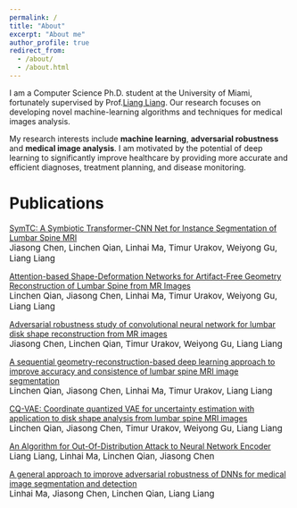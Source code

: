 ```yaml
---
permalink: /
title: "About"
excerpt: "About me"
author_profile: true
redirect_from: 
  - /about/
  - /about.html
---
```

I am a Computer Science Ph.D. student at the University of Miami, fortunately supervised by Prof.[Liang Liang](https://liangbright.wordpress.com/). Our research focuses on developing novel machine-learning algorithms and techniques for medical images analysis. 

My research interests include **machine learning**, **adversarial robustness** and **medical image analysis**. I am motivated by the potential of deep learning to significantly improve healthcare by providing more accurate and efficient diagnoses, treatment planning, and disease monitoring.

Publications
======

[SymTC: A Symbiotic Transformer-CNN Net for Instance Segmentation of Lumbar Spine MRI](https://doi.org/10.1016/j.compbiomed.2024.108795)<br>
<span style="font-size:4mm;">Jiasong Chen, Linchen Qian, Linhai Ma, Timur Urakov, Weiyong Gu, Liang Liang </span> <br>

[Attention-based Shape-Deformation Networks for Artifact-Free Geometry Reconstruction of Lumbar Spine from MR Images](https://arxiv.org/abs/2404.00231)<br>
<span style="font-size:4mm;">Linchen Qian, Jiasong Chen, Linhai Ma, Timur Urakov, Weiyong Gu, Liang Liang </span> <br>

[Adversarial robustness study of convolutional neural network for lumbar disk shape reconstruction from MR images](https://www.spiedigitallibrary.org/conference-proceedings-of-spie/11596/1159615/Adversarial-robustness-study-of-convolutional-neural-network-for-lumbar-disk/10.1117/12.2580852.short#_=)<br>
<span style="font-size:4mm;">Jiasong Chen, Linchen Qian, Timur Urakov, Weiyong Gu, Liang Liang </span> <br>

[A sequential geometry-reconstruction-based deep learning approach to improve accuracy and consistence of lumbar spine MRI image segmentation](https://www.spiedigitallibrary.org/conference-proceedings-of-spie/12926/1292634/A-sequential-geometry-reconstruction-based-deep-learning-approach-to-improve/10.1117/12.3007064.short)<br>
<span style="font-size:4mm;">Linchen Qian, Jiasong Chen, Linhai Ma, Timur Urakov, Liang Liang </span> <br>

[CQ-VAE: Coordinate quantized VAE for uncertainty estimation with application to disk shape analysis from lumbar spine MRI images](https://ieeexplore.ieee.org/abstract/document/9356321)<br>
<span style="font-size:4mm;">Linchen Qian, Jiasong Chen, Timur Urakov, Weiyong Gu, Liang Liang </span> <br>

[An Algorithm for Out-Of-Distribution Attack to Neural Network Encoder](https://arxiv.org/abs/2009.08016)<br>
<span style="font-size:4mm;">Liang Liang, Linhai Ma, Linchen Qian, Jiasong Chen </span> <br>

[A general approach to improve adversarial robustness of DNNs for medical image segmentation and detection](https://spie.org/MI/conferencedetails/medical-image-processing)<br>
<span style="font-size:4mm;">Linhai Ma, Jiasong Chen, Linchen Qian, Liang Liang </span> <br>

<script type="text/javascript" id="clustrmaps" src="//clustrmaps.com/map_v2.js?d=br2L9RLdJu5Sm8ZPSB0T64tvmo0JP_29rfSMutk_W0Q&cl=ffffff&w=a"></script>
